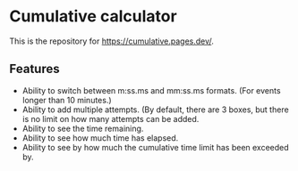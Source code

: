 # Cumulative calculator
This is the repository for <a href="https://cumulative.pages.dev/">https://cumulative.pages.dev/</a>.

## Features
- Ability to switch between m:ss.ms and mm:ss.ms formats. (For events longer than 10 minutes.)
- Ability to add multiple attempts. (By default, there are 3 boxes, but there is no limit on how many attempts can be added.
- Ability to see the time remaining.
- Ability to see how much time has elapsed.
- Ability to see by how much the cumulative time limit has been exceeded by.

